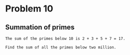 # Problem 10
## Summation of primes
```
The sum of the primes below 10 is 2 + 3 + 5 + 7 = 17.

Find the sum of all the primes below two million.
```
